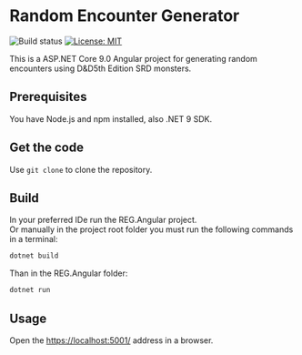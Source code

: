 # Random Encounter Generator

![Build status](https://github.com/Externius/RandomEncounterGenerator/actions/workflows/main.yml/badge.svg)
[![License: MIT](https://img.shields.io/badge/License-MIT-green.svg)](https://opensource.org/licenses/MIT)

This is a ASP.NET Core 9.0 Angular project for generating random encounters using D&amp;D5th Edition SRD monsters.

## Prerequisites

You have Node.js and npm installed, also .NET 9 SDK.

## Get the code

Use `git clone` to clone the repository.

## Build

In your preferred IDe run the REG.Angular project.  
Or manually in the project root folder you must run the following commands in a terminal:

``` bash
dotnet build
```

Than in the REG.Angular folder:

``` bash
dotnet run
```

## Usage

Open the <https://localhost:5001/> address in a browser.
